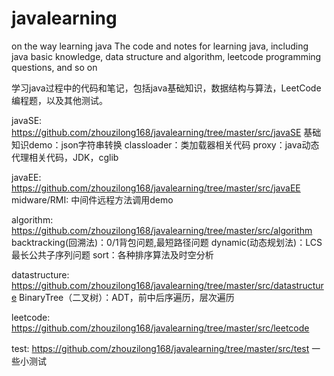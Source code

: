 # javalearning

on the way learning java
The code and notes for learning java, including java basic knowledge, data structure and algorithm, leetcode programming questions, and so on

学习java过程中的代码和笔记，包括java基础知识，数据结构与算法，LeetCode编程题，以及其他测试。

javaSE:
    https://github.com/zhouzilong168/javalearning/tree/master/src/javaSE
    基础知识demo：json字符串转换
    classloader：类加载器相关代码
    proxy：java动态代理相关代码，JDK，cglib
    
javaEE:
    https://github.com/zhouzilong168/javalearning/tree/master/src/javaEE
    midware/RMI: 中间件远程方法调用demo
    
algorithm:
    https://github.com/zhouzilong168/javalearning/tree/master/src/algorithm
    backtracking(回溯法)：0/1背包问题,最短路径问题
    dynamic(动态规划法)：LCS最长公共子序列问题
    sort：各种排序算法及时空分析
    
datastructure:
    https://github.com/zhouzilong168/javalearning/tree/master/src/datastructure
    BinaryTree（二叉树）：ADT，前中后序遍历，层次遍历
    
leetcode:
    https://github.com/zhouzilong168/javalearning/tree/master/src/leetcode
    
test:
    https://github.com/zhouzilong168/javalearning/tree/master/src/test
    一些小测试
